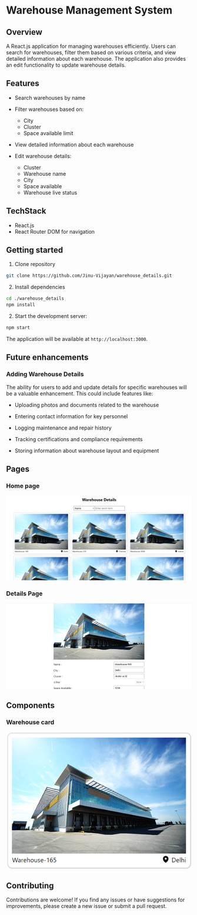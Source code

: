 # Warehouse Management System

## Overview

A React.js application for managing warehouses efficiently. Users can search for warehouses, filter them based on various criteria, and view detailed information about each warehouse. The application also provides an edit functionality to update warehouse details.

## Features 

- Search warehouses by name

- Filter warehouses based on:

    - City
    - Cluster
    - Space available limit

- View detailed information about each warehouse

- Edit warehouse details:

    - Cluster
    - Warehouse name
    - City
    - Space available
    - Warehouse live status

## TechStack

- React.js
- React Router DOM for navigation

## Getting started

1) Clone repository

```bash
git clone https://github.com/Jinu-Vijayan/warehouse_details.git
```

2) Install dependencies

```bash
cd ./warehouse_details
npm install
```
2) Start the development server:

```bash
npm start
```

The application will be available at `http://localhost:3000`.

## Future enhancements

### Adding Warehouse Details

The ability for users to add and update details for specific warehouses will be a valuable enhancement. This could include features like:

- Uploading photos and documents related to the warehouse

- Entering contact information for key personnel

- Logging maintenance and repair history

- Tracking certifications and compliance requirements

- Storing information about warehouse layout and equipment

## Pages

### Home page

![Image of the home page](./assets/images/screenshots/homePage.png)

### Details Page

![Image of the details page](./assets/images/screenshots/detailsPage.png)

## Components

### Warehouse card

![Image of a card made to show warehouse data in home page](./assets/images/screenshots/warehouseCard.png)

## Contributing

Contributions are welcome! If you find any issues or have suggestions for improvements, please create a new issue or submit a pull request.